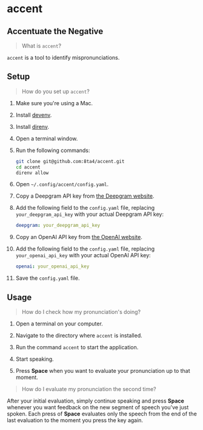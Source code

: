 # accent

## Accentuate the Negative

> What is `accent`?

`accent` is a tool to identify mispronunciations.

## Setup

> How do you set up `accent`?

1. Make sure you're using a Mac.

1. Install [devenv](https://github.com/cachix/devenv/blob/2837f4989338aaf03b5b4cf8bad91fe27150d984/docs/getting-started.md#installation).

1. Install [direnv](https://github.com/cachix/devenv/blob/2837f4989338aaf03b5b4cf8bad91fe27150d984/docs/automatic-shell-activation.md#installing-direnv).

1. Open a terminal window.

1. Run the following commands:

   ```sh
   git clone git@github.com:8ta4/accent.git
   cd accent
   direnv allow
   ```

1. Open `~/.config/accent/config.yaml`.

1. Copy a Deepgram API key from [the Deepgram website](https://deepgram.com/).

1. Add the following field to the `config.yaml` file, replacing `your_deepgram_api_key` with your actual Deepgram API key:

   ```yaml
   deepgram: your_deepgram_api_key
   ```

1. Copy an OpenAI API key from [the OpenAI website](https://platform.openai.com/api-keys).

1. Add the following field to the `config.yaml` file, replacing `your_openai_api_key` with your actual OpenAI API key:

   ```yaml
   openai: your_openai_api_key
   ```

1. Save the `config.yaml` file.

## Usage

> How do I check how my pronunciation's doing?

1. Open a terminal on your computer.

1. Navigate to the directory where `accent` is installed.

1. Run the command `accent` to start the application.

1. Start speaking.

1. Press **Space** when you want to evaluate your pronunciation up to that moment.

> How do I evaluate my pronunciation the second time?

After your initial evaluation, simply continue speaking and press **Space** whenever you want feedback on the new segment of speech you've just spoken. Each press of **Space** evaluates only the speech from the end of the last evaluation to the moment you press the key again.

